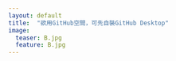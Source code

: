 ```yaml
---
layout: default
title:  "欲用GitHub空間，可先自裝GitHub Desktop"
image:
  teaser: B.jpg
  feature: B.jpg
---
```

